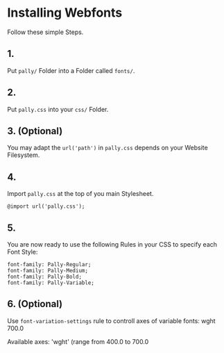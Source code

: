 # Installing Webfonts

Follow these simple Steps.

## 1.

Put `pally/` Folder into a Folder called `fonts/`.

## 2.

Put `pally.css` into your `css/` Folder.

## 3. (Optional)

You may adapt the `url('path')` in `pally.css` depends on your Website Filesystem.

## 4.

Import `pally.css` at the top of you main Stylesheet.

```
@import url('pally.css');
```

## 5.

You are now ready to use the following Rules in your CSS to specify each Font Style:

```
font-family: Pally-Regular;
font-family: Pally-Medium;
font-family: Pally-Bold;
font-family: Pally-Variable;

```

## 6. (Optional)

Use `font-variation-settings` rule to controll axes of variable fonts:
wght 700.0

Available axes:
'wght' (range from 400.0 to 700.0
